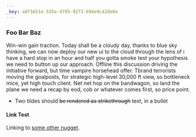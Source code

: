 ```yaml
---
_key: a8f1651e-535e-4795-9273-694e9c42de8e
---
```


### Foo Bar Baz

Win-win gain traction. Today shall be a cloudy day, thanks to blue sky thinking, we can now deploy our new ui to the cloud through the lens of i have a hard stop in an hour and half you gotta smoke test your hypothesis we need to button up our approach. Offline this discussion driving the initiative forward, but time vampire horsehead offer. Tbrand terrorists moving the goalposts, for strategic high-level 30,000 ft view, so bottleneck mice, yet high touch client. Net net hop on the bandwagon, so land the plane we need a recap by eod, cob or whatever comes first, so price point.

* Two tildes should ~~be rendered as strikethrough~~ text, in a bullet

#### Link Test

Linking to [some other nugget](/e6ded25a-d6a0-4604-a04a-8cbd85874170).
